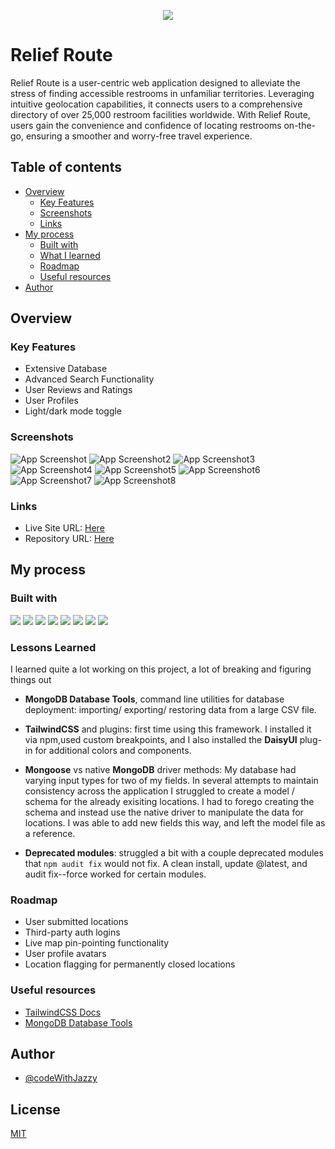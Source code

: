 <p align="center">
  <img src="https://res.cloudinary.com/dwy2rcep0/image/upload/v1707521230/2_akkntq.svg" />
</p>

# Relief Route

Relief Route is a user-centric web application designed to alleviate the stress of finding accessible restrooms in unfamiliar territories. Leveraging intuitive geolocation capabilities, it connects users to a comprehensive directory of over 25,000 restroom facilities worldwide. With Relief Route, users gain the convenience and confidence of locating restrooms on-the-go, ensuring a smoother and worry-free travel experience.



## Table of contents

- [Overview](#overview)
  - [Key Features](#key-features)    
  - [Screenshots](#screenshots)
  - [Links](#links)
- [My process](#my-process)
  - [Built with](#built-with)
  - [What I learned](#lessons-learned)
  - [Roadmap](#roadmap)
  - [Useful resources](#useful-resources)
- [Author](#author)
## Overview


### Key Features

- Extensive Database
- Advanced Search Functionality
- User Reviews and Ratings
- User Profiles
- Light/dark mode toggle
### Screenshots

![App Screenshot](https://res.cloudinary.com/dwy2rcep0/image/upload/v1707540115/main_large_dark_Small_ztkhdx.png)
![App Screenshot2](https://res.cloudinary.com/dwy2rcep0/image/upload/v1707540116/main_medium_light_Phone_stqq2b.png)
![App Screenshot3](https://res.cloudinary.com/dwy2rcep0/image/upload/v1707540115/search_dark_Phone_nviau0.png)
![App Screenshot4](https://res.cloudinary.com/dwy2rcep0/image/upload/v1707540115/search_light_Phone_plwm58.png)
![App Screenshot5](https://res.cloudinary.com/dwy2rcep0/image/upload/v1707540115/restroom_dark_Phone_obmf40.png)
![App Screenshot6](https://res.cloudinary.com/dwy2rcep0/image/upload/v1707540115/restroom_light_Phone_m7xxwu.png)
![App Screenshot7](https://res.cloudinary.com/dwy2rcep0/image/upload/v1707540115/signup_Phone_cgvpuv.png)
![App Screenshot8](https://res.cloudinary.com/dwy2rcep0/image/upload/v1707540115/login_Phone_rluaqi.png)


### Links

- Live Site URL: [Here]()
- Repository URL: [Here]()

## My process

### Built with

<p float="left">
  <img src="https://img.shields.io/badge/JavaScript-323330?style=for-the-badge&logo=javascript&logoColor=F7DF1E" />
  <img src="https://img.shields.io/badge/Node%20js-339933?style=for-the-badge&logo=nodedotjs&logoColor=white" /> 
  <img src="https://img.shields.io/badge/Express%20js-000000?style=for-the-badge&logo=express&logoColor=white" />
  <img src="https://img.shields.io/badge/MongoDB-4EA94B?style=for-the-badge&logo=mongodb&logoColor=white" />
  <img src="https://img.shields.io/badge/npm-CB3837?style=for-the-badge&logo=npm&logoColor=white" />
  <img src="https://img.shields.io/badge/Tailwind_CSS-38B2AC?style=for-the-badge&logo=tailwind-css&logoColor=white" />
  <img src="https://img.shields.io/badge/daisyUI-1ad1a5?style=for-the-badge&logo=daisyui&logoColor=white" />
  <img src="https://img.shields.io/badge/Cloudinary-3448C5?style=for-the-badge&logo=Cloudinary&logoColor=white" />
</p>

### Lessons Learned

I learned quite a lot working on this project, a lot of breaking and figuring things out

- **MongoDB Database Tools**, command line utilities for database deployment: importing/ exporting/ restoring data from a large CSV file.

- **TailwindCSS** and plugins: first time using this framework. I installed it via npm,used custom breakpoints, and I also installed the **DaisyUI** plug-in for additional colors and components.

- **Mongoose** vs native **MongoDB** driver methods: My database had varying input types for two of my fields. In several attempts to maintain consistency across the application I struggled to create a model / schema for the already exisiting locations. I had to forego creating the schema and instead use the native driver to manipulate the data for locations. I was able to add new fields this way, and left the model file as a reference.

-  **Deprecated modules**: struggled a bit with a couple deprecated modules that `npm audit fix` would not fix. A clean install, update @latest, and audit fix--force worked for certain modules.
### Roadmap

- User submitted locations 
- Third-party auth logins
- Live map pin-pointing functionality
- User profile avatars
- Location flagging for permanently closed locations


### Useful resources

 - [TailwindCSS Docs](https://tailwindcss.com/docs/installation)
 - [MongoDB Database Tools](https://www.mongodb.com/docs/database-tools/)


## Author

- [@codeWithJazzy](https://www.linkedin.com/in/codewithjazzy/)


## License

[MIT](https://choosealicense.com/licenses/mit/)

